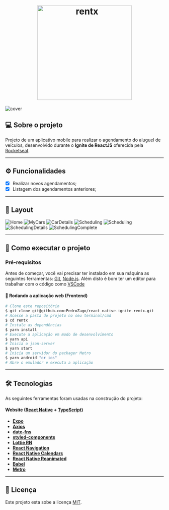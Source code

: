 <h1 align="center">
  <img alt="rentx" title="rentx" src="./.github/assets/logo.svg" width="300px">
</h1>

![cover](.github/assets/capa.png)

## 💻 Sobre o projeto

Projeto de um aplicativo mobile para realizar o agendamento do aluguel de veículos, desenvolvido durante o **Ignite de ReactJS** oferecida pela [Rocketseat](https://www.rocketseat.com.br/ignite/).

---

## ⚙️ Funcionalidades

- [x] Realizar novos agendamentos;
- [x] Listagem dos agendamentos anteriores;

---

## 🎨 Layout

![Home](./.github/assets/image_1.png)
![MyCars](./.github/assets/image_2.png)
![CarDetails](./.github/assets/image_3.png)
![Scheduling](./.github/assets/image_4.png)
![Scheduling](./.github/assets/image_5.png)
![SchedulingDetails](./.github/assets/image_6.png)
![SchedulingComplete](./.github/assets/image_7.png)

---

## 🚀 Como executar o projeto

### Pré-requisitos

Antes de começar, você vai precisar ter instalado em sua máquina as seguintes ferramentas:
[Git](https://git-scm.com), [Node.js](https://nodejs.org/en/).
Além disto é bom ter um editor para trabalhar com o código como [VSCode](https://code.visualstudio.com/)

#### 🧭 Rodando a aplicação web (Frontend)

```bash
# Clone este repositório
$ git clone git@github.com:PedroZago/react-native-ignite-rentx.git
# Acesse a pasta do projeto no seu terminal/cmd
$ cd rentx
# Instale as dependências
$ yarn install
# Execute a aplicação em modo de desenvolvimento
$ yarn api
# Inicia o json-server
$ yarn start
# Inicia um servidor do packager Metro
$ yarn android "or ios"
# Abre o emulador e executa a aplicação
```

---

## 🛠 Tecnologias

As seguintes ferramentas foram usadas na construção do projeto:

#### **Website** ([React Native](https://reactnative.dev/) + [TypeScript](https://www.typescriptlang.org/))

- **[Expo](https://expo.dev/)**
- **[Axios](https://axios-http.com/)**
- **[date-fns](https://date-fns.org/)**
- **[styled-components](https://www.styled-components.com/)**
- **[Lottie RN](https://github.com/lottie-react-native/lottie-react-native)**
- **[React Navigation](https://reactnavigation.org/)**
- **[React Native Calendars](https://github.com/wix/react-native-calendars)**
- **[React Native Reanimated](https://docs.swmansion.com/react-native-reanimated/)**
- **[Babel](https://babeljs.io/)**
- **[Metro](https://facebook.github.io/metro/)**

---

## 📝 Licença

Este projeto esta sobe a licença [MIT](./LICENSE).
